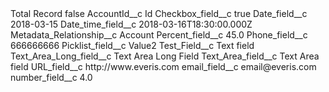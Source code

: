 <?xml version="1.0" encoding="UTF-8"?>
<CustomMetadata xmlns="http://soap.sforce.com/2006/04/metadata" xmlns:xsi="http://www.w3.org/2001/XMLSchema-instance" xmlns:xsd="http://www.w3.org/2001/XMLSchema">
    <label>Total Record</label>
    <protected>false</protected>
    <values>
        <field>AccountId__c</field>
        <value xsi:type="xsd:string">Id</value>
    </values>
    <values>
        <field>Checkbox_field__c</field>
        <value xsi:type="xsd:boolean">true</value>
    </values>
    <values>
        <field>Date_field__c</field>
        <value xsi:type="xsd:date">2018-03-15</value>
    </values>
    <values>
        <field>Date_time_field__c</field>
        <value xsi:type="xsd:dateTime">2018-03-16T18:30:00.000Z</value>
    </values>
    <values>
        <field>Metadata_Relationship__c</field>
        <value xsi:type="xsd:string">Account</value>
    </values>
    <values>
        <field>Percent_field__c</field>
        <value xsi:type="xsd:double">45.0</value>
    </values>
    <values>
        <field>Phone_field__c</field>
        <value xsi:type="xsd:string">666666666</value>
    </values>
    <values>
        <field>Picklist_field__c</field>
        <value xsi:type="xsd:string">Value2</value>
    </values>
    <values>
        <field>Test_Field__c</field>
        <value xsi:type="xsd:string">Text field</value>
    </values>
    <values>
        <field>Text_Area_Long_field__c</field>
        <value xsi:type="xsd:string">Text Area Long Field</value>
    </values>
    <values>
        <field>Text_Area_field__c</field>
        <value xsi:type="xsd:string">Text Area field</value>
    </values>
    <values>
        <field>URL_field__c</field>
        <value xsi:type="xsd:string">http://www.everis.com</value>
    </values>
    <values>
        <field>email_field__c</field>
        <value xsi:type="xsd:string">email@everis.com</value>
    </values>
    <values>
        <field>number_field__c</field>
        <value xsi:type="xsd:double">4.0</value>
    </values>
</CustomMetadata>
